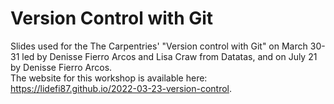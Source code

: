 # Version Control with Git
Slides used for the The Carpentries' "Version control with Git" on March 30-31 led by Denisse Fierro Arcos and Lisa Craw from Datatas, and on July 21 by Denisse Fierro Arcos.  
The website for this workshop is available here: https://lidefi87.github.io/2022-03-23-version-control.
